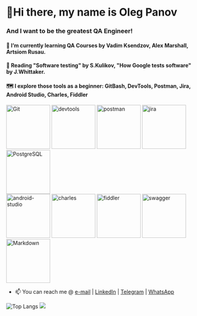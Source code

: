 # 👋Hi there, my name is Oleg Panov
### And I want to be the greatest QA Engineer!
#### 🌱 I’m currently learning QA Courses by Vadim Ksendzov, Alex Marshall, Artsiom Rusau.
#### 💬 Reading "Software testing" by S.Kulikov, "How Google tests software" by J.Whittaker.
#### 🗺️ I explore those tools as a beginner: GitBash, DevTools, Postman, Jira, Android Studio, Charles, Fiddler

<div align="left">
 <img alt="Git" width="117px" src="https://user-images.githubusercontent.com/89486551/143319775-c711ac23-04f8-44dd-9a0b-ea3698467e9e.png" />
 <img alt="devtools" width="117px" src="https://user-images.githubusercontent.com/89486551/143319750-2f729405-4b8a-4f73-8e16-b5c7780517fc.png" />
 <img alt="postman" width="117px" src="https://user-images.githubusercontent.com/89486551/143319803-99550e9f-bdde-4354-b38a-a3aa8ffc9a77.png" />
 <img alt="jira" width="117px" src="https://user-images.githubusercontent.com/89486551/153722743-407bd6dd-f5bc-4b1a-8875-13969c69b517.png" />
 <img alt="PostgreSQL" width="117px" src="https://user-images.githubusercontent.com/89486551/143319773-17f2e07b-8dc2-4f02-9b60-e9f0b421ce06.png" />
</div>  
<div align="left">
 <img alt="android-studio" width="117px" src="https://user-images.githubusercontent.com/89486551/143319797-01713acf-1cc6-49c9-ae92-d520d55cef17.png" />
 <img alt="charles" width="117px" src="https://user-images.githubusercontent.com/89486551/143319787-e5eb9aa4-5b57-454f-b903-64282274af76.png" />
 <img alt="fiddler" width="117px" src="https://user-images.githubusercontent.com/89486551/143319792-72034e75-f2fe-4589-b741-6f21a2433a71.png" />
 <img alt="swagger" width="117px" src="https://user-images.githubusercontent.com/89486551/153722742-ae154b3b-291e-4e94-a969-43dbcc537acd.png" />
 <img alt="Markdown" width="117px" src="https://user-images.githubusercontent.com/89486551/143319781-e0cb8223-f5db-4cfd-b2f8-9fab2e227023.png" />
</div>

<!-- - 📖 I learn English (LangExchange + Self studying by **English File** course books) -->
<!-- - 💞️ I'm looking for a new projects! Different is better! -->
- 📫 You can reach me @ [e-mail][email] | [LinkedIn][in] | [Telegram][tg] | [WhatsApp][wa]

[email]: <mailto:fang.russiuan@gmail.com>
[in]: <https://www.linkedin.com/in/fangru>
[tg]: <https://t.me/fang_ru>
[wa]: <https://wa.me/79192095944>

![Top Langs](https://github-readme-stats.vercel.app/api/top-langs/?username=fang313&layout=compact)
![](https://komarev.com/ghpvc/?username=your-github-fang313)



<!-- ![trophy](https://github-profile-trophy.vercel.app/?username=fang313) -->

<!--
**fang313/fang313** is a ✨ _special_ ✨ repository because its `README.md` (this file) appears on your GitHub profile.

Here are some ideas to get you started:

- 🔭 I’m currently working on ...
- 🌱 I’m currently learning ...
- 👯 I’m looking to collaborate on ...
- 🤔 I’m looking for help with ...
- 💬 Ask me about ...
- 📫 How to reach me: ...
- 😄 Pronouns: ...
- ⚡ Fun fact: ...
- 💞️ I’m looking to collaborate on ...
- 📫 How to reach me ...
-->
<!--🌟⭐️✨-->
